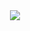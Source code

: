 <div align="center">
  <img src="https://github-readme-stats.vercel.app/api/wakatime?username=roj1512&theme=dark&hide_border=true" />

</div>
